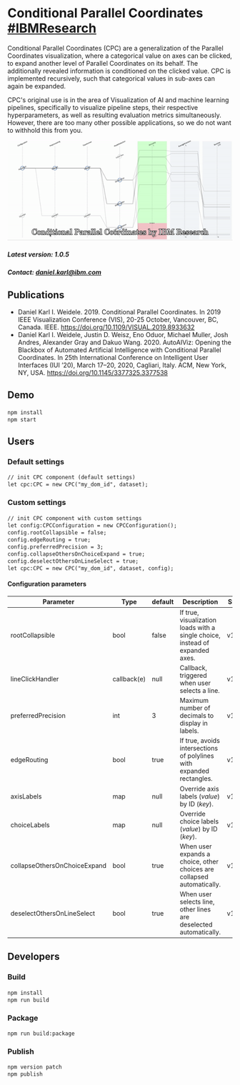 # Conditional Parallel Coordinates [#IBMResearch]( https://www.research.ibm.com/ )

Conditional Parallel Coordinates (CPC) are a generalization of the Parallel Coordinates visualization, where a categorical value on axes can be clicked, to expand another level of Parallel Coordinates on its behalf. The additionally revealed information is conditioned on the clicked value. CPC is implemented recursively, such that categorical values in sub-axes can again be expanded.

CPC's original use is in the area of Visualization of AI and machine learning pipelines, specifically to visualize pipeline steps, their respective hyperparameters, as well as resulting evaluation metrics simultaneously. However, there are too many other possible applications, so we do not want to withhold this from you.

![Animation showing Conditional Parallel Coordinates](conditional_parallel_coordinates.gif)

##### Latest version: 1.0.5

##### Contact: daniel.karl@ibm.com

## Publications

- Daniel Karl I. Weidele. 2019. Conditional Parallel Coordinates. In 2019 IEEE Visualization Conference (VIS), 20-25 October, Vancouver, BC, Canada. IEEE. https://doi.org/10.1109/VISUAL.2019.8933632
- Daniel Karl I. Weidele, Justin D. Weisz, Eno Oduor, Michael Muller, Josh Andres, Alexander Gray and Dakuo Wang. 2020. AutoAIViz: Opening the Blackbox of Automated Artificial Intelligence with Conditional Parallel Coordinates. In 25th International Conference on Intelligent User Interfaces (IUI ’20), March 17–20, 2020, Cagliari, Italy. ACM, New York, NY, USA. https://doi.org/10.1145/3377325.3377538</li>

## Demo
```
npm install
npm start
```

## Users
### Default settings
```
// init CPC component (default settings)
let cpc:CPC = new CPC("my_dom_id", dataset);
```

### Custom settings
```
// init CPC component with custom settings
let config:CPCConfiguration = new CPCConfiguration();
config.rootCollapsible = false;
config.edgeRouting = true;
config.preferredPrecision = 3;
config.collapseOthersOnChoiceExpand = true;
config.deselectOthersOnLineSelect = true;
let cpc:CPC = new CPC("my_dom_id", dataset, config);
```

#### Configuration parameters

| Parameter | Type | default | Description | Since |
|---|---|---|---|---|
| rootCollapsible | bool | false | If true, visualization loads with a single choice, instead of expanded axes. | v1.0.0 |
| lineClickHandler | callback(e) | null | Callback, triggered when user selects a line. | v1.0.0 |
| preferredPrecision | int | 3 | Maximum number of decimals to display in labels. | v1.0.0 |
| edgeRouting | bool | true | If true, avoids intersections of polylines with expanded rectangles. | v1.0.0 |
| axisLabels | map | null | Override axis labels (*value*) by ID (*key*). | v1.0.0 |
| choiceLabels | map | null | Override choice labels (*value*) by ID (*key*). | v1.0.0 |
| collapseOthersOnChoiceExpand | bool | true | When user expands a choice, other choices are collapsed automatically. | v1.0.0 |
| deselectOthersOnLineSelect | bool | true | When user selects line, other lines are deselected automatically. | v1.0.0 |

## Developers

### Build
```
npm install
npm run build
```

### Package
```
npm run build:package
```

### Publish
```
npm version patch
npm publish
```

